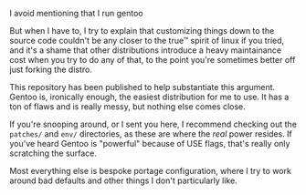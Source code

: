 I avoid mentioning that I run gentoo

But when I have to, I try to explain that customizing things down to the source code couldn't be any closer to the true™ spirit of linux if you tried, and it's a shame that other distributions introduce a heavy maintainance cost when you try to do any of that, to the point you're sometimes better off just forking the distro.

This repository has been published to help substantiate this argument. Gentoo is, ironically enough, the easiest distribution for me to use. It has a ton of flaws and is really messy, but nothing else comes close.

If you're snooping around, or I sent you here, I recommend checking out the `patches/` and `env/` directories, as these are where the *real* power resides. If you've heard Gentoo is "powerful" because of USE flags, that's really only scratching the surface.

Most everything else is bespoke portage configuration, where I try to work around bad defaults and other things I don't particularly like.
